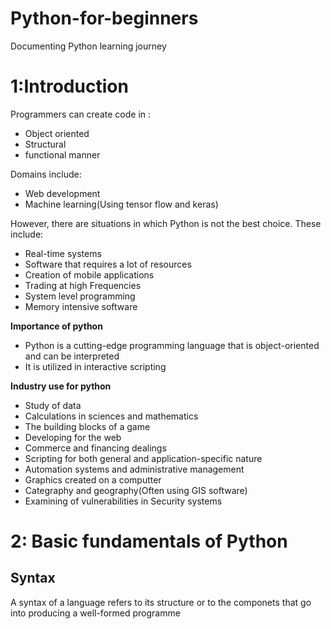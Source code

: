 # Python-for-beginners
Documenting Python learning journey
<h1>1:Introduction</h1>
<p>Programmers can create code in :
<ul>
  <li>Object oriented</li>
  <li>Structural</li>
  <li>functional manner</li>
</ul>
</p>
<p>Domains include:
<ul>
  <li>Web development</li>
  <li>Machine learning(Using tensor flow and keras)</li>
</ul>
</p>
<p>However, there are situations in which Python is not the best choice. These include:</p>
<ul>
  <li>Real-time systems</li>
  <li>Software that requires a lot of resources</li>
  <li>Creation of mobile applications</li>
  <li>Trading at high Frequencies</li>
  <li>System level programming</li>
  <li>Memory intensive software</li>
  </ul>
  <p><b>Importance of python</b></p>
  <ul>
    <li>Python is a cutting-edge programming language that is object-oriented and can be interpreted</li>
    <li>It is utilized in interactive scripting</li>
  </ul>
  <p><b> Industry use for python </b></p>
  <UL>
    <li>Study of data</li>
    <li>Calculations in sciences and mathematics</li>
    <li>The building blocks of a game</li>
    <li>Developing for the web</li>
    <li>Commerce and financing dealings</li>
    <li>Scripting for both general and application-specific nature</li>
    <li>Automation systems and administrative management</li>
    <li>Graphics created on a computter</li>
    <li>Categraphy and geography(Often using GIS software)</li>
    <li>Examining of vulnerabilities in Security systems</li>
  </UL>
 <h1>2: Basic fundamentals of Python</h1> 
 <h2>Syntax</h2>
 <P>A syntax of a language refers to its structure or to the componets that go into producing a well-formed programme</P>
  
  
  
